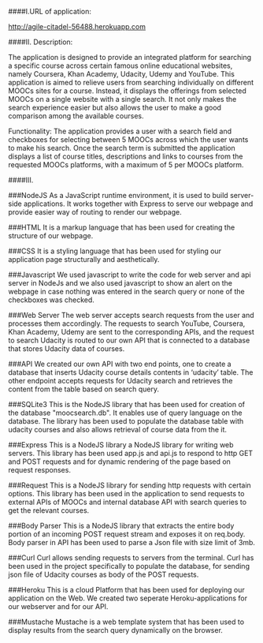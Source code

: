 
####I.URL of application:


http://agile-citadel-56488.herokuapp.com


####II. Description:


The application is designed to provide an integrated platform for searching a specific course across certain famous online educational websites, namely Coursera, Khan Academy, Udacity, Udemy and YouTube. This application is aimed to relieve users from searching individually on different MOOCs sites for a course. Instead, it displays the offerings from selected MOOCs on a single website with a single search. It not only makes the search experience easier but also allows the user to make a good comparison among the available courses.
 
Functionality:
The application provides a user with a search field and checkboxes for selecting between 5 MOOCs across which the user wants to make his search. Once the search term is submitted the application displays a list of course titles, descriptions and links to courses from the requested MOOCs platforms, with a maximum of 5 per MOOCs platform.




####III. 


###NodeJS
As a JavaScript runtime environment, it is used to build server-side applications. It works together with Express to serve our webpage and provide easier way of routing to render our webpage. 


###HTML
It  is a markup language that has been used for creating the structure of our webpage.  


###CSS
It is a styling language that has been used for styling our application page structurally and aesthetically.


###Javascript
We used javascript to write the code for web server and api server in NodeJs and we also used javascript to show an alert on the webpage in case nothing was entered in the search query or none of the checkboxes was checked.


###Web Server
The web server accepts search requests from the user and processes them accordingly. The requests to search YouTube, Coursera, Khan Academy, Udemy are sent to the corresponding APIs, and the request to search Udacity is routed to our own API that is connected to a database that stores Udacity data of courses.


###API
We created our own API with two end points, one to create a database that inserts Udacity course details contents in  ‘udacity’ table. The other endpoint accepts requests for Udacity search and retrieves the content from the table based on search query.


###SQLite3
This is the NodeJS library that has been used for creation of the database "moocsearch.db". It enables use of query language on the database. The library has been used to populate the database table with udacity courses and also allows retrieval of course data from the it.


###Express
This is a NodeJS library a NodeJS library for writing web servers. This library has been used app.js and api.js to respond to http  GET and POST requests and for dynamic rendering of the page based on request responses.


###Request
This is a NodeJS library for sending http requests with certain options. This library has been used in the application to send requests to external APIs of MOOCs and internal database API with search queries to get the relevant courses.

    
###Body Parser
This is a NodeJS library that extracts the entire body portion of an incoming POST request stream and exposes it on req.body. Body parser in API has been used to parse a Json file with size limit of 3mb.


###Curl
Curl allows sending requests to servers from the terminal. Curl has been  used in the project specifically to populate the database, for sending json file of Udacity courses as body of the POST requests. 


###Heroku
This is a cloud Platform that has been used for deploying our application on the Web. We created two seperate Heroku-applications for our webserver and for our API. 


###Mustache
Mustache is a web template system that has been used to display results from the search query dynamically on the browser.








